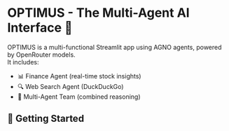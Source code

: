 # OPTIMUS - The Multi-Agent AI Interface 🤖

OPTIMUS is a multi-functional Streamlit app using AGNO agents, powered by OpenRouter models.  
It includes:

- 📊 Finance Agent (real-time stock insights)
- 🔍 Web Search Agent (DuckDuckGo)
- 🧠 Multi-Agent Team (combined reasoning)

## 🚀 Getting Started


